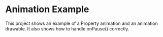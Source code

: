 # Animation Example

This project shows an example of a Property animation and an animation drawable. It also shows how to handle onPause()
correctly.
